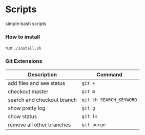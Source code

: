 # Scripts
simple bash scripts

### How to install 

run `./install.sh`

### Git Extensions
| Description | Command |
|--|--|
| add files and see status|`git +`|
| checkout master| `git m`|
| search and checkout branch | `git ch SEARCH_KEYWORD`|
| show pretty log | `git g`|
| show status | `git ls` |
| remove all other branches | `git purge`|
